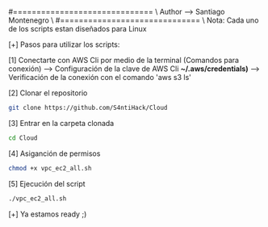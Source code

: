 #============================== \\
Author --> Santiago Montenegro \\
#============================== \\
Nota: Cada uno de los scripts estan diseñados para Linux

[+] Pasos para utilizar los scripts:

[1] Conectarte con AWS Cli por medio de la terminal (Comandos para conexión)
--> Configuración de la clave de AWS Cli **~/.aws/credentials)**
--> Verificación de la conexión con el comando 'aws s3 ls'

[2] Clonar el repositorio

```bash
git clone https://github.com/S4ntiHack/Cloud
```

[3] Entrar en la carpeta clonada 

```bash
cd Cloud
```

[4] Asiganción de permisos 

```bash
chmod +x vpc_ec2_all.sh
```

[5] Ejecución del script
```bash
./vpc_ec2_all.sh
```

[+] Ya estamos ready ;)

